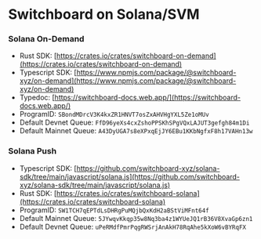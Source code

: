 # Switchboard on Solana/SVM

### Solana On-Demand

* Rust SDK: [https://crates.io/crates/switchboard-on-demand](https://crates.io/crates/switchboard-on-demand)
* Typescript SDK: [https://www.npmjs.com/package/@switchboard-xyz/on-demand](https://www.npmjs.com/package/@switchboard-xyz/on-demand)
* Typedoc: [https://switchboard-docs.web.app/](https://switchboard-docs.web.app/)
* ProgramID: `SBondMDrcV3K4kxZR1HNVT7osZxAHVHgYXL5Ze1oMUv`
* Default Devnet Queue: `FfD96yeXs4cxZshoPPSKhSPgVQxLAJUT3gefgh84m1Di`
* Default Mainnet Queue: `A43DyUGA7s8eXPxqEjJY6EBu1KKbNgfxF8h17VAHn13w`

### Solana Push

* Typescript SDK: [https://github.com/switchboard-xyz/solana-sdk/tree/main/javascript/solana.js](https://github.com/switchboard-xyz/solana-sdk/tree/main/javascript/solana.js)
* Rust SDK: [https://crates.io/crates/switchboard-solana](https://crates.io/crates/switchboard-solana)
* ProgramID: `SW1TCH7qEPTdLsDHRgPuMQjbQxKdH2aBStViMFnt64f`
* Default Mainnet Queue: `5JYwqvKkqp35w8Nq3ba4z1WYUeJQ1rB36V8XvaGp6zn1`
* Default Devnet Queue: `uPeRMdfPmrPqgRWSrjAnAkH78RqAhe5kXoW6vBYRqFX`


